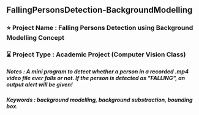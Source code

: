 ## FallingPersonsDetection-BackgroundModelling

### ⭐ Project Name : Falling Persons Detection using Background Modelling Concept
### ⌛ Project Type : Academic Project (Computer Vision Class)
##### Notes : A mini program to detect whether a person in a recorded .mp4 video file ever falls or not. If the person is detected as "FALLING", an output alert will be given!
##### Keywords : background modelling, background substraction, bounding box.

